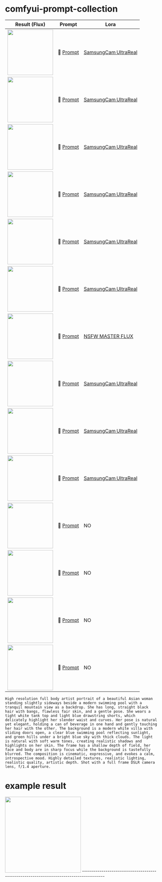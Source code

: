 # comfyui-prompt-collection

| Result (Flux)      | Prompt                                                                                                                                         |    Lora                      |
|--------------|---------------------------------------------------------------------------------------------------------------------------------------------------------|-------------------------------|
| <img src="/asset/ComfyUI_00020_.png" width="150" />      | 🤗 [Prompt](prompt/Two%20young%20Asian%20women.md)      | [SamsungCam UltraReal](https://civitai.green/models/1551668/samsungcam-ultrareal?modelVersionId=1755780)
| <img src="/asset/ComfyUI_00019_.png" width="150" /> | 🤗 [Prompt](prompt/Full%20shot%20of%20road%20at%20night%20under%20a%20bright%20full%20moon.md)  | [SamsungCam UltraReal](https://civitai.green/models/1551668/samsungcam-ultrareal?modelVersionId=1755780)
| <img src="/asset/ComfyUI_00014_.png" width="150" /> | 🤗 [Prompt](prompt/Young%20woman%2C%20late%20teens%20to%20early%20twenties.md) | [SamsungCam UltraReal](https://civitai.green/models/1551668/samsungcam-ultrareal?modelVersionId=1755780)
| <img src="/asset/ComfyUI_00013_.png" width="150" /> | 🤗 [Prompt](prompt/pink%20nurse%20costume.md)       | [SamsungCam UltraReal](https://civitai.green/models/1551668/samsungcam-ultrareal?modelVersionId=1755780)
| <img src="/asset/ComfyUI_00009_.png" width="150" />  | 🤗 [Prompt](prompt/%608K%20high%20resolution%20digital%20footage%20of%20A%20serene%20camping.md)  | [SamsungCam UltraReal](https://civitai.green/models/1551668/samsungcam-ultrareal?modelVersionId=1755780)
| <img src="/asset/ComfyUI_00008_.png" width="150" />   | 🤗 [Prompt](prompt/8K%20high%20resolution%20digital%20footage%20of%20a%20rice%20field%20full.md)       | [SamsungCam UltraReal](https://civitai.green/models/1551668/samsungcam-ultrareal?modelVersionId=1755780)
| <img src="/asset/ComfyUI_00002_.png" width="150" />     | 🤗 [Prompt](prompt/a%20serene%20morning%20landscape%20scene%20featuring%20soft%20golden%20sunlight.md)      | [NSFW MASTER FLUX](https://civitai.com/models/667086/nsfw-master-flux?modelVersionId=746602)
| <img src="/asset/ComfyUI_00034_.png" width="150" />     | 🤗 [Prompt](prompt/High-resolution%20artistic%20portrait%20of%20a%20full-length%20Asian%20woma.md)      | [SamsungCam UltraReal](https://civitai.green/models/1551668/samsungcam-ultrareal?modelVersionId=1755780)
| <img src="/asset/ComfyUI_00033_.png" width="150" />   | 🤗 [Prompt](prompt/beautiful%20woman%2C%20brown%20hair%2C%20wearing%20white%20tank%20top.md)      | [SamsungCam UltraReal](https://civitai.green/models/1551668/samsungcam-ultrareal?modelVersionId=1755780)
| <img src="/asset/ComfyUI_00031_.png" width="150" />   | 🤗 [Prompt](prompt/indoor%20portrait%20of%20a%20young%20woman%20with%20fair%20skin.md)      | [SamsungCam UltraReal](https://civitai.green/models/1551668/samsungcam-ultrareal?modelVersionId=1755780)
| <img src="/asset/ComfyUI_00028_.png" width="150" />     | 🤗 [Prompt](prompt/A%20free-spirited%20Japanese%20beauty%20with%20long%20brown%20hair.md)      | NO
| <img src="/asset/ComfyUI_00027_.png" width="150" />   | 🤗 [Prompt](prompt/High%20definition%20artistic%20portrait%20of%20a%20young%20Thai%20woman.md)      | NO
| <img src="/asset/ComfyUI_00026_.png" width="150" />    | 🤗 [Prompt](prompt/A%20masterpiece%2C%208k%20portrait%20realistic%20photograph.md)      | NO
| <img src="/asset/ComfyUI_00007_.png" width="150" />     | 🤗 [Prompt](prompt/A%2020-year-old%20girl%20long%20brown%20hair.md)      | NO


`High resolution full body artist portrait of a beautiful Asian woman standing slightly sideways beside a modern swimming pool with a tranquil mountain view as a backdrop. She has long, straight black hair with bangs, flawless fair skin, and a gentle pose. She wears a tight white tank top and light blue drawstring shorts, which delicately highlight her slender waist and curves. Her pose is natural yet elegant, holding a can of beverage in one hand and gently touching her hair with the other. The background is a modern white villa with sliding doors open, a clear blue swimming pool reflecting sunlight, and green hills under a bright blue sky with thick clouds. The light is natural with soft warm tones, creating realistic shadows and highlights on her skin. The frame has a shallow depth of field, her face and body are in sharp focus while the background is tastefully blurred. The composition is cinematic, expressive, and evokes a calm, introspective mood. Highly detailed textures, realistic lighting, realistic quality, artistic depth. Shot with a full frame DSLR camera lens, f/1.4 aperture.`

# example result
<img src="/asset/ComfyUI_00025_.png" width="250" />
-----------------------------------------------------------------------------------------

